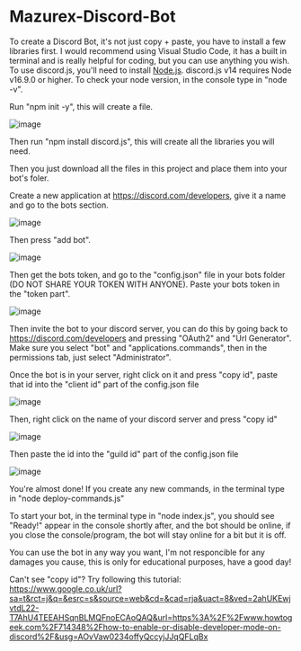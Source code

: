 # Mazurex-Discord-Bot

To create a Discord Bot, it's not just copy + paste, you have to install a few libraries first.
I would recommend using Visual Studio Code, it has a built in terminal and is really helpful for coding, but you can use anything you wish.
To use discord.js, you'll need to install [Node.js](https://nodejs.org/). discord.js v14 requires Node v16.9.0 or higher.
To check your node version, in the console type in "node -v".

Run "npm init -y", this will create a file.


![image](https://user-images.githubusercontent.com/93735179/204050756-c5708b13-736e-4f43-94ea-0370c4ec9b59.png)

Then run "npm install discord.js", this will create all the libraries you will need.

Then you just download all the files in this project and place them into your bot's foler.

Create a new application at https://discord.com/developers, give it a name and go to the bots section.


![image](https://user-images.githubusercontent.com/93735179/204051121-93b266e7-2207-4009-b34d-ea5c5856b4a2.png)

Then press "add bot".


![image](https://user-images.githubusercontent.com/93735179/204051197-8993f7e5-1738-47f6-ae8d-61e9f60e0e51.png)

Then get the bots token, and go to the "config.json" file in your bots folder  (DO NOT SHARE YOUR TOKEN WITH ANYONE).
Paste your bots token in the "token part".


![image](https://user-images.githubusercontent.com/93735179/204051409-09d9e52b-b294-4a9a-95f6-c79f7a9d59fc.png)

Then invite the bot to your discord server, you can do this by going back to https://discord.com/developers and pressing "OAuth2" and "Url Generator".
Make sure you select "bot" and "applications.commands", then in the permissions tab, just select "Administrator".

Once the bot is in your server, right click on it and press "copy id", paste that id into the "client id" part of the config.json file


![image](https://user-images.githubusercontent.com/93735179/204051658-ae80bbc2-205b-4745-b5d2-db02da11cdd9.png)

Then, right click on the name of your discord server and press "copy id"


![image](https://user-images.githubusercontent.com/93735179/204051717-b63f0fc3-9692-460e-9af0-82adaffc84e8.png)

Then paste the id into the "guild id" part of the config.json file


![image](https://user-images.githubusercontent.com/93735179/204051758-d68ab8ba-af62-4b53-a281-551c05902f41.png)

You're almost done! If you create any new commands, in the terminal type in "node deploy-commands.js"

To start your bot, in the terminal type in "node index.js", you should see "Ready!" appear in the console shortly after, and the bot should be online, if you close the console/program, the bot will stay online for a bit but it is off.

You can use the bot in any way you want, I'm not responcible for any damages you cause, this is only for educational purposes, have a good day!

Can't see "copy id"? Try following this tutorial: https://www.google.co.uk/url?sa=t&rct=j&q=&esrc=s&source=web&cd=&cad=rja&uact=8&ved=2ahUKEwjvtdL22-T7AhU4TEEAHSqnBLMQFnoECAoQAQ&url=https%3A%2F%2Fwww.howtogeek.com%2F714348%2Fhow-to-enable-or-disable-developer-mode-on-discord%2F&usg=AOvVaw0234offyQccyjJJqQFLqBx
